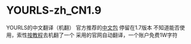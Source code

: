 # YOURLS-zh_CN1.9
YOURLS的中文翻译（机翻）
官方推荐的[中文包](https://github.com/ZvonimirSun/YOURLS-zh_CN) 停留在1.7版本
不知道能否使用，索性[按教程](https://blog.yourls.org/2013/02/workshop-how-to-create-your-own-translation-file-for-yourls/)去机翻了一个
采用的官网自动翻译，一个账户免费1W字符
